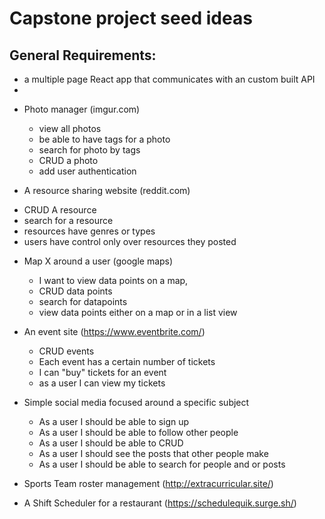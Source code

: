 # Capstone project seed ideas

## General Requirements:

- a multiple page React app that communicates with an custom built API
-

* Photo manager (imgur.com)

  - view all photos
  - be able to have tags for a photo
  - search for photo by tags
  - CRUD a photo
  - add user authentication

* A resource sharing website (reddit.com)

- CRUD A resource
- search for a resource
- resources have genres or types
- users have control only over resources they posted

* Map X around a user (google maps)

  - I want to view data points on a map,
  - CRUD data points
  - search for datapoints
  - view data points either on a map or in a list view

* An event site (https://www.eventbrite.com/)

  - CRUD events
  - Each event has a certain number of tickets
  - I can "buy" tickets for an event
  - as a user I can view my tickets

* Simple social media focused around a specific subject

  - As a user I should be able to sign up
  - As a user I should be able to follow other people
  - As a user I should be able to CRUD
  - As a user I should see the posts that other people make
  - As a user I should be able to search for people and or posts

* Sports Team roster management (http://extracurricular.site/)
* A Shift Scheduler for a restaurant (https://schedulequik.surge.sh/)
